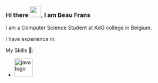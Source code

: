 ### Hi there <img src="https://raw.githubusercontent.com/MartinHeinz/MartinHeinz/master/wave.gif" width="30px">, I am Beau Frans

I am a Computer Science Student at KdG college in Belgium.

I have experience in:

My Skills 💬:

- <img src="https://cdn.worldvectorlogo.com/logos/java-4.svg" alt="java logo" width="50" height="50">

<!--
**BeauFrans/BeauFrans** is a ✨ _special_ ✨ repository because its `README.md` (this file) appears on your GitHub profile.

Here are some ideas to get you started:

- 🔭 I’m currently working on ...
- 🌱 I’m currently learning ...
- 👯 I’m looking to collaborate on ...
- 🤔 I’m looking for help with ...
- 💬 Ask me about ...
- 📫 How to reach me: ...
- 😄 Pronouns: ...
- ⚡ Fun fact: ...
-->
